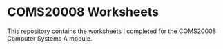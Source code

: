 # COMS20008 Worksheets

This repository contains the worksheets I completed for the COMS20008 Computer Systems A module.
